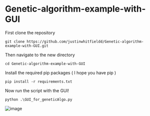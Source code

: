 # Genetic-algorithm-example-with-GUI
First clone the repository
```
git clone https://github.com/justinwhitfieldd/Genetic-algorithm-example-with-GUI.git
```
Then navigate to the new directory
```
cd Genetic-algorithm-example-with-GUI
```
Install the required pip packages ( I hope you have pip )
```
pip install -r requirements.txt
```
Now run the script with the GUI!
```
python .\GUI_for_geneticAlgo.py
```
![image](https://github.com/justinwhitfieldd/Genetic-algorithm-example-with-GUI/assets/91854905/a74953c3-474c-4c00-9d1c-18b814d77d0c)
